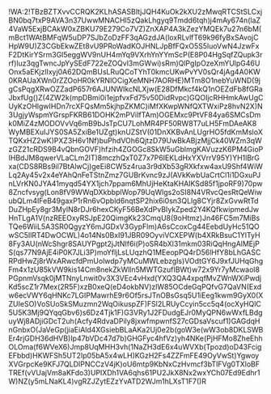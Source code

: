 !WA:2!TBzBZTXvvCCRQK2KLhASASBItjJQH4KuOk2kXU2zMwqRTCStSLCxjBN0bq7txP9AVA3n37UwwMNACHI5zQakLhgyq9Tmdd6tqh)j4mAy674n(laZ4VaW5ExjBCAkW0xZBKU79E279Co7VZ)ZnXAP4A3kZezYMQEk7u27n6bM(mBct1WAtBMFqW5uDP7SJbZoDzFF3qAGzdJA(loxRLvlfT69k96fyBxSAvojCHpW9U)Z3CGbEkwZEt8vU9PRoWadKOJHNLJpBfFQxO5S5luoVwN4JzwFxF2DtKirYSrm3Gl5eggWV9nUH4mYq9VXrhYnYYmScP(E8P04HgSqfZQupk3rrf)luz3qgTwncJpYySEdF722eZOQvl3mGWwi)sRm)QlPgIpOzeXmYUlpG46UOnx5aEKjzlIxyj0A62DQmBUsLRuQCoTYhT0kmcUKwPvYV0sQr4jAg4A0KW0KRAUaXWn0rZZOoHR0kYRNlOCigXeMNH7AORHE)MTm8O1nebYuWND(9jgCsPqgXRwOZZadP657r6AJUNWIkcNLXjw(E28DfMkcf4kQ1nOEZdFb8fGRaJbxfUg()Z(4ZW2k(mpDBmi0i1ejpfvxFd75v50DidRvpc)GQOIjcRHHmkAwUgCUyKzOHlgwIHDn7rcXFQsMm5kjhpZKMC)iMfXKwpWNfQXTWxiPz8hvN2X)N3UgjyWspmYGrspFKRB61DOHK2mPViIfTAm)OGEMxc9PtVF84ya6SMCsDmk0MiZ4zMODOVvVq6mB9bJsTpCU7LohMR4PF50RW8T7uLH5FmDAeAK8WyMBEXuIJYS0SA5ZxiBe1UZgt)knUZStV(01DnXKBvAnLUgrHO5fdKmMsloXTQKxHZ2wK)PXZ3H6v1Nf)buPhdVOh6QjtzD79UwBkABjzMjjCk40WZm3qWzGZ21cRDS9B4vQbnGOVF)hfzih4ZGOGc8SkW5uGblmgKAVuzzK6PM4GioPIHBdJM8qwerVLaCLm2lT)8mczhQxT0Z7x7P6IEKLdHxYXVrrV95Y)YH1lBrGxa(CDS8RBs9il7BtAlwCj)geEi8CW5z4rua3r9dXb53gRXkfxw4axU9Shf4WiWLq2Ay45v2x4eYAhQnFeTStnZmz7GUBrKvnc9zJ(AVkKwbUaCrtCl1i1DGxuPJnLVrKN0JYA41myqd54YX1jch7ppam6MhUjHeKtaKHAIKSd85f1jpoRF9)70pw8Zncfvsyg(Lon8fV9WWqDXkbbplWop79UqWlgs2oSI8N4VRvcQesRtQeWiwubQLm4IFeB49gaxP1rRn6vOpbld6nqtSP2hix6i0sn3QLlg8CYjr8ZxGvwRtTdDuZHpEy8gr3MylN8rDJr6hexCKyF56BeXdPvBIykZped2Y4KQfkwipmedJwHnTLgA1V(nzREEOxyRSJpE20QimgKk23CmqU8(9oHtmz)Jn46FC5m7MiBsTQe6WiiL5A3SR0QgyzY6mJGDxV3GypFlm)A6sCcoxCg44EebdUyHc51QOwSC5IlRT4DwOCWL)4o14Ns0BxI91JBR09OyviVCXEPW(b4XRkBsuC1YlTyH8Fy3AU(nWcShgr8SAUYPgpt2jJtNIf6i(P)oSR4bXl31mkm03RiQqHngAlMEjPS(qs77N9AjE4iP0K7JLi3P)moYfljLsLUqzhQ1MEeopPQ4rD56lHfY8bLhGASCRPdHwZj8rWxARwcfdPmUolwdp7yMCuMWLebzgls)VOdtGY6J9xfJUHqGhgFm4x1zU85kVW9kis14Cm8nekZkWlln5MWTGzufIBWt)w72x9Yr7yMcwaol8PGpnmVsqk0jMTNnyLnwit0v3X3VEc4vHxd(YXQ3QA4xpqfMvZWnWXiPwdjKd5scZ1r7Mex(2R5F)xzB0xeQ(eD4okbNV)zlW85OCdeGqPQfvG7QaVN(Exdw6ecVWY6qHNKc7LGIPMawrhE9r6Of5rsJTnOBsGsq5U1iEeg1kwm9GyX0(XZUIeSO)VoSUoSkSMuzmn2WqOikuspZF)FSl2LRUyCcyin5cc5q4(ocXyHQlC5U5K3Mj9QYqqGbv6)s6Dz4Tjk1F)G3VRy1J2FDudgEJr0MyQPN6wWxfLBdguyWj8ADjiGDcT2uh(Acfy4RdvaDPily8jxwfmpwnfS27cGDsaVscuf1)GAGdqHnGnbxO(JaVeGp(jiaEiAld4XGsiebBLaAKa2Uj0e2b(goW3e(wW3ob8DKLSWBEr4rjGDH36dHVB)Ip47bVDc47d7b)GHGFyc4hfVz)yh4NKe(PjHFMo8ZheEhhOLOma(f6WVeX6)Jmp8UqMHH3vh(1NaZH3dE6x4uWVXb(Tpozd)oD43FcigEFbbd)HKWFSh5UT2Ip05bA5x4wLH)KGzH2Fs4ZZFmFE49OyVwSt)YgwoyXVGrpcKe9KFJ7QLDIPNCCzV4jK)oU6mtp9KbNxCzHvmcf3bTIFVg0TXloBFTREf(vVUajVm8aKFdo3)UPIXDh1VA6qhs61PU2JkX8Nx2wxYCh07Ed9Edhr1W)NZ(y5mLNaKL4)vgRZJZytEZzYvATD2WJm1hLXsT1F7()R
